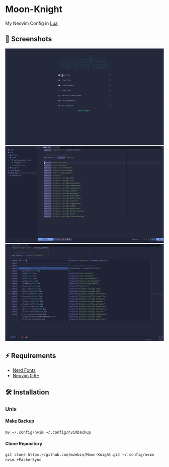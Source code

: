 # Moon-Knight
My Neovim Config in [Lua](https://www.lua.org/)

## 🌟 Screenshots
![Screenshot1](./screenshots/screenshot_1.png)
![Screenshot2](./screenshots/screenshot_2.png)
![Screenshot3](./screenshots/screenshot_3.png)

## ⚡ Requirements
* [Nerd Fonts](https://www.nerdfonts.com/font-downloads)
* [Neovim 0.6+](https://github.com/neovim/neovim/releases/tag/v0.6.0)

## 🛠️ Installation
### Unix
#### Make Backup
```
mv ~/.config/nvim ~/.config/nvimbackup
```

#### Clone Repository
```
git clone https://github.com/mzebin/Moon-Knight.git ~/.config/nvim
nvim +PackerSync
```
